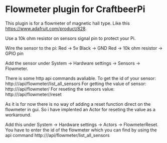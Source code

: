 # Flowmeter plugin for CraftbeerPi

This plugin is for a flowmeter of magnetic hall type. Like this https://www.adafruit.com/product/828.

Use a 10k ohm resistor on sensors signal pin to protect your Pi.

Wire the sensor to the pi:
Red -> 5v
Black -> GND
Red -> 10k ohm resistor -> GPIO pin

Add the sensor under System -> Hardware settings -> Sensors -> Flowmeter.

There is some http api commands avaliable.
To get the id of your sensor: http://<ip of pi>/api/flowmeter/list_all_sensors 
For getting the value of sensor: http://<ip of pi>/api/flowmeter/<sensor id>
For reseting the sensors value: http://<ip of pi>/api/flowmeter/<sensor id>/reset

As it is for now there is no way of adding a reset function direct on the flowmeter in gui. So i have implented an Actor for reseting the value as a workaround.

Add this under System -> Hardware settings -> Actors -> FlowmeterReset.
You have to enter the id of the flowmeter which you can find by using the api command http://<ip of pi>/api/flowmeter/list_all_sensors 



